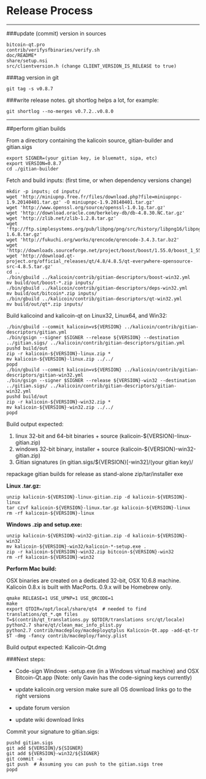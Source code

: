 Release Process
====================

* * *

###update (commit) version in sources


	bitcoin-qt.pro
	contrib/verifysfbinaries/verify.sh
	doc/README*
	share/setup.nsi
	src/clientversion.h (change CLIENT_VERSION_IS_RELEASE to true)

###tag version in git

	git tag -s v0.8.7

###write release notes. git shortlog helps a lot, for example:

	git shortlog --no-merges v0.7.2..v0.8.0

* * *

##perform gitian builds

 From a directory containing the kalicoin source, gitian-builder and gitian.sigs
  
	export SIGNER=(your gitian key, ie bluematt, sipa, etc)
	export VERSION=0.8.7
	cd ./gitian-builder

 Fetch and build inputs: (first time, or when dependency versions change)

	mkdir -p inputs; cd inputs/
	wget 'http://miniupnp.free.fr/files/download.php?file=miniupnpc-1.9.20140401.tar.gz' -O miniupnpc-1.9.20140401.tar.gz'
	wget 'http://www.openssl.org/source/openssl-1.0.1g.tar.gz'
	wget 'http://download.oracle.com/berkeley-db/db-4.8.30.NC.tar.gz'
	wget 'http://zlib.net/zlib-1.2.8.tar.gz'
	wget 'ftp://ftp.simplesystems.org/pub/libpng/png/src/history/libpng16/libpng-1.6.8.tar.gz'
	wget 'http://fukuchi.org/works/qrencode/qrencode-3.4.3.tar.bz2'
	wget 'http://downloads.sourceforge.net/project/boost/boost/1.55.0/boost_1_55_0.tar.bz2'
	wget 'http://download.qt-project.org/official_releases/qt/4.8/4.8.5/qt-everywhere-opensource-src-4.8.5.tar.gz'
	cd ..
	./bin/gbuild ../kalicoin/contrib/gitian-descriptors/boost-win32.yml
	mv build/out/boost-*.zip inputs/
	./bin/gbuild ../kalicoin/contrib/gitian-descriptors/deps-win32.yml
	mv build/out/bitcoin*.zip inputs/
	./bin/gbuild ../kalicoin/contrib/gitian-descriptors/qt-win32.yml
	mv build/out/qt*.zip inputs/

 Build kalicoind and kalicoin-qt on Linux32, Linux64, and Win32:
  
	./bin/gbuild --commit kalicoin=v${VERSION} ../kalicoin/contrib/gitian-descriptors/gitian.yml
	./bin/gsign --signer $SIGNER --release ${VERSION} --destination ../gitian.sigs/ ../kalicoin/contrib/gitian-descriptors/gitian.yml
	pushd build/out
	zip -r kalicoin-${VERSION}-linux.zip *
	mv kalicoin-${VERSION}-linux.zip ../../
	popd
	./bin/gbuild --commit kalicoin=v${VERSION} ../kalicoin/contrib/gitian-descriptors/gitian-win32.yml
	./bin/gsign --signer $SIGNER --release ${VERSION}-win32 --destination ../gitian.sigs/ ../kalicoin/contrib/gitian-descriptors/gitian-win32.yml
	pushd build/out
	zip -r kalicoin-${VERSION}-win32.zip *
	mv kalicoin-${VERSION}-win32.zip ../../
	popd

  Build output expected:

  1. linux 32-bit and 64-bit binaries + source (kalicoin-${VERSION}-linux-gitian.zip)
  2. windows 32-bit binary, installer + source (kalicoin-${VERSION}-win32-gitian.zip)
  3. Gitian signatures (in gitian.sigs/${VERSION}[-win32]/(your gitian key)/

repackage gitian builds for release as stand-alone zip/tar/installer exe

**Linux .tar.gz:**

	unzip kalicoin-${VERSION}-linux-gitian.zip -d kalicoin-${VERSION}-linux
	tar czvf kalicoin-${VERSION}-linux.tar.gz kalicoin-${VERSION}-linux
	rm -rf kalicoin-${VERSION}-linux

**Windows .zip and setup.exe:**

	unzip kalicoin-${VERSION}-win32-gitian.zip -d kalicoin-${VERSION}-win32
	mv kalicoin-${VERSION}-win32/kalicoin-*-setup.exe .
	zip -r kalicoin-${VERSION}-win32.zip bitcoin-${VERSION}-win32
	rm -rf kalicoin-${VERSION}-win32

**Perform Mac build:**

  OSX binaries are created on a dedicated 32-bit, OSX 10.6.8 machine.
  Kalicoin 0.8.x is built with MacPorts.  0.9.x will be Homebrew only.

	qmake RELEASE=1 USE_UPNP=1 USE_QRCODE=1
	make
	export QTDIR=/opt/local/share/qt4  # needed to find translations/qt_*.qm files
	T=$(contrib/qt_translations.py $QTDIR/translations src/qt/locale)
	python2.7 share/qt/clean_mac_info_plist.py
	python2.7 contrib/macdeploy/macdeployqtplus Kalicoin-Qt.app -add-qt-tr $T -dmg -fancy contrib/macdeploy/fancy.plist

 Build output expected: Kalicoin-Qt.dmg

###Next steps:

* Code-sign Windows -setup.exe (in a Windows virtual machine) and
  OSX Bitcoin-Qt.app (Note: only Gavin has the code-signing keys currently)

* update kalicoin.org version
  make sure all OS download links go to the right versions

* update forum version

* update wiki download links

Commit your signature to gitian.sigs:

	pushd gitian.sigs
	git add ${VERSION}/${SIGNER}
	git add ${VERSION}-win32/${SIGNER}
	git commit -a
	git push  # Assuming you can push to the gitian.sigs tree
	popd

